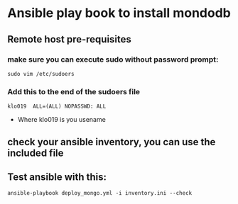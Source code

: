 # Ansible play book to install mondodb

## Remote host pre-requisites

### make sure you can execute sudo without password prompt:
    sudo vim /etc/sudoers
	
### Add this to the end of the sudoers file
    klo019 	ALL=(ALL) NOPASSWD: ALL
- Where klo019 is you usename


## check your ansible inventory, you can use the included file

## Test ansible with this:
    ansible-playbook deploy_mongo.yml -i inventory.ini --check


